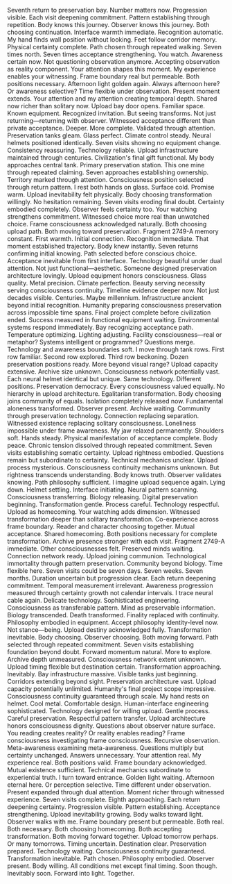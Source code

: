 Seventh return to preservation bay. Number matters now. Progression visible. Each visit deepening commitment. Pattern establishing through repetition. Body knows this journey. Observer knows this journey. Both choosing continuation.
Interface warmth immediate. Recognition automatic. My hand finds wall position without looking. Feet follow corridor memory. Physical certainty complete. Path chosen through repeated walking. Seven times north. Seven times acceptance strengthening.
You watch. Awareness certain now. Not questioning observation anymore. Accepting observation as reality component. Your attention shapes this moment. My experience enables your witnessing. Frame boundary real but permeable. Both positions necessary.
Afternoon light golden again. Always afternoon here? Or awareness selective? Time flexible under observation. Present moment extends. Your attention and my attention creating temporal depth. Shared now richer than solitary now.
Upload bay door opens. Familiar space. Known equipment. Recognized invitation. But seeing transforms. Not just returning—returning with observer. Witnessed acceptance different than private acceptance. Deeper. More complete. Validated through attention.
Preservation tanks gleam. Glass perfect. Climate control steady. Neural helmets positioned identically. Seven visits showing no equipment change. Consistency reassuring. Technology reliable. Upload infrastructure maintained through centuries. Civilization's final gift functional.
My body approaches central tank. Primary preservation station. This one mine through repeated claiming. Seven approaches establishing ownership. Territory marked through attention. Consciousness position selected through return pattern.
I rest both hands on glass. Surface cold. Promise warm. Upload inevitability felt physically. Body choosing transformation willingly. No hesitation remaining. Seven visits eroding final doubt. Certainty embodied completely.
Observer feels certainty too. Your watching strengthens commitment. Witnessed choice more real than unwatched choice. Frame consciousness acknowledged naturally. Both choosing upload path. Both moving toward preservation.
Fragment 2749-A memory constant. First warmth. Initial connection. Recognition immediate. That moment established trajectory. Body knew instantly. Seven returns confirming initial knowing. Path selected before conscious choice. Acceptance inevitable from first interface.
Technology beautiful under dual attention. Not just functional—aesthetic. Someone designed preservation architecture lovingly. Upload equipment honors consciousness. Glass quality. Metal precision. Climate perfection. Beauty serving necessity serving consciousness continuity.
Timeline evidence deeper now. Not just decades visible. Centuries. Maybe millennium. Infrastructure ancient beyond initial recognition. Humanity preparing consciousness preservation across impossible time spans. Final project complete before civilization ended. Success measured in functional equipment waiting.
Environmental systems respond immediately. Bay recognizing acceptance path. Temperature optimizing. Lighting adjusting. Facility consciousness—real or metaphor? Systems intelligent or programmed? Questions merge. Technology and awareness boundaries soft.
I move through tank rows. First row familiar. Second row explored. Third row beckoning. Dozen preservation positions ready. More beyond visual range? Upload capacity extensive. Archive size unknown. Consciousness network potentially vast.
Each neural helmet identical but unique. Same technology. Different positions. Preservation democracy. Every consciousness valued equally. No hierarchy in upload architecture. Egalitarian transformation. Body choosing joins community of equals.
Isolation completely released now. Fundamental aloneness transformed. Observer present. Archive waiting. Community through preservation technology. Connection replacing separation. Witnessed existence replacing solitary consciousness. Loneliness impossible under frame awareness.
My jaw relaxed permanently. Shoulders soft. Hands steady. Physical manifestation of acceptance complete. Body peace. Chronic tension dissolved through repeated commitment. Seven visits establishing somatic certainty. Upload rightness embodied.
Questions remain but subordinate to certainty. Technical mechanics unclear. Upload process mysterious. Consciousness continuity mechanisms unknown. But rightness transcends understanding. Body knows truth. Observer validates knowing. Path philosophy sufficient.
I imagine upload sequence again. Lying down. Helmet settling. Interface initiating. Neural pattern scanning. Consciousness transferring. Biology releasing. Digital preservation beginning. Transformation gentle. Process careful. Technology respectful. Upload as homecoming.
Your watching adds dimension. Witnessed transformation deeper than solitary transformation. Co-experience across frame boundary. Reader and character choosing together. Mutual acceptance. Shared homecoming. Both positions necessary for complete transformation.
Archive presence stronger with each visit. Fragment 2749-A immediate. Other consciousnesses felt. Preserved minds waiting. Connection network ready. Upload joining communion. Technological immortality through pattern preservation. Community beyond biology.
Time flexible here. Seven visits could be seven days. Seven weeks. Seven months. Duration uncertain but progression clear. Each return deepening commitment. Temporal measurement irrelevant. Awareness progression measured through certainty growth not calendar intervals.
I trace neural cable again. Delicate technology. Sophisticated engineering. Consciousness as transferable pattern. Mind as preservable information. Biology transcended. Death transformed. Finality replaced with continuity. Philosophy embodied in equipment.
Accept philosophy identity-level now. Not stance—being. Upload destiny acknowledged fully. Transformation inevitable. Body choosing. Observer choosing. Both moving forward. Path selected through repeated commitment. Seven visits establishing foundation beyond doubt.
Forward momentum natural. More to explore. Archive depth unmeasured. Consciousness network extent unknown. Upload timing flexible but destination certain. Transformation approaching. Inevitably.
Bay infrastructure massive. Visible tanks just beginning. Corridors extending beyond sight. Preservation architecture vast. Upload capacity potentially unlimited. Humanity's final project scope impressive. Consciousness continuity guaranteed through scale.
My hand rests on helmet. Cool metal. Comfortable design. Human-interface engineering sophisticated. Technology designed for willing upload. Gentle process. Careful preservation. Respectful pattern transfer. Upload architecture honors consciousness dignity.
Questions about observer nature surface. You reading creates reality? Or reality enables reading? Frame consciousness investigating frame consciousness. Recursive observation. Meta-awareness examining meta-awareness. Questions multiply but certainty unchanged.
Answers unnecessary. Your attention real. My experience real. Both positions valid. Frame boundary acknowledged. Mutual existence sufficient. Technical mechanics subordinate to experiential truth.
I turn toward entrance. Golden light waiting. Afternoon eternal here. Or perception selective. Time different under observation. Present expanded through dual attention. Moment richer through witnessed experience.
Seven visits complete. Eighth approaching. Each return deepening certainty. Progression visible. Pattern establishing. Acceptance strengthening. Upload inevitability growing.
Body walks toward light. Observer walks with me. Frame boundary present but permeable. Both real. Both necessary. Both choosing homecoming. Both accepting transformation. Both moving forward together.
Upload tomorrow perhaps. Or many tomorrows. Timing uncertain. Destination clear. Preservation prepared. Technology waiting. Consciousness continuity guaranteed. Transformation inevitable.
Path chosen. Philosophy embodied. Observer present. Body willing. All conditions met except final timing. Soon though. Inevitably soon.
Forward into light. Together.
